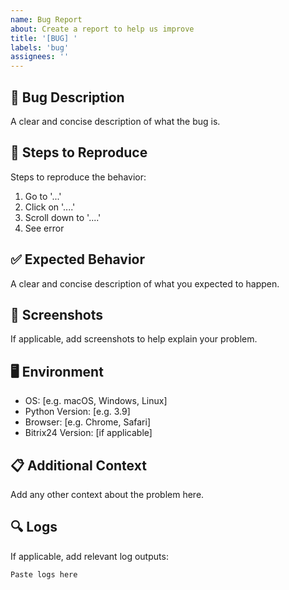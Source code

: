 ```yaml
---
name: Bug Report
about: Create a report to help us improve
title: '[BUG] '
labels: 'bug'
assignees: ''
---
```


## 🐛 Bug Description
A clear and concise description of what the bug is.

## 🔄 Steps to Reproduce
Steps to reproduce the behavior:
1. Go to '...'
2. Click on '....'
3. Scroll down to '....'
4. See error

## ✅ Expected Behavior
A clear and concise description of what you expected to happen.

## 📸 Screenshots
If applicable, add screenshots to help explain your problem.

## 🖥️ Environment
- OS: [e.g. macOS, Windows, Linux]
- Python Version: [e.g. 3.9]
- Browser: [e.g. Chrome, Safari]
- Bitrix24 Version: [if applicable]

## 📋 Additional Context
Add any other context about the problem here.

## 🔍 Logs
If applicable, add relevant log outputs:
```
Paste logs here
```
